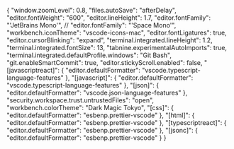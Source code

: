 {
  "window.zoomLevel": 0.8,
  "files.autoSave": "afterDelay",
  "editor.fontWeight": "600",
  "editor.lineHeight": 1.7,
  "editor.fontFamily": "'JetBrains Mono'",
  // "editor.fontFamily": "'Space Mono'",
  "workbench.iconTheme": "vscode-icons-mac",
  "editor.fontLigatures": true,
  "editor.cursorBlinking": "expand",
  "terminal.integrated.lineHeight": 1.2,
  "terminal.integrated.fontSize": 13,
  "tabnine.experimentalAutoImports": true,
  "terminal.integrated.defaultProfile.windows": "Git Bash",
  "git.enableSmartCommit": true,
  "editor.stickyScroll.enabled": false,
  "[javascriptreact]": {
    "editor.defaultFormatter": "vscode.typescript-language-features"
  },
  "[javascript]": {
    "editor.defaultFormatter": "vscode.typescript-language-features"
  },
  "[json]": {
    "editor.defaultFormatter": "vscode.json-language-features"
  },
  "security.workspace.trust.untrustedFiles": "open",
  "workbench.colorTheme": "Dark Magic Tokyo",
  "[css]": {
    "editor.defaultFormatter": "esbenp.prettier-vscode"
  },
  "[html]": {
    "editor.defaultFormatter": "esbenp.prettier-vscode"
  },
  "[typescriptreact]": {
    "editor.defaultFormatter": "esbenp.prettier-vscode"
  },
  "[jsonc]": {
    "editor.defaultFormatter": "esbenp.prettier-vscode"
  }
}
